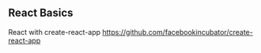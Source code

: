 

## React Basics
React with create-react-app https://github.com/facebookincubator/create-react-app
